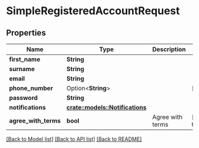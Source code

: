 # SimpleRegisteredAccountRequest

## Properties

Name | Type | Description | Notes
------------ | ------------- | ------------- | -------------
**first_name** | **String** |  | 
**surname** | **String** |  | 
**email** | **String** |  | 
**phone_number** | Option<**String**> |  | [optional]
**password** | **String** |  | 
**notifications** | [**crate::models::Notifications**](Notifications.md) |  | 
**agree_with_terms** | **bool** | Agree with terms | [default to false]

[[Back to Model list]](../README.md#documentation-for-models) [[Back to API list]](../README.md#documentation-for-api-endpoints) [[Back to README]](../README.md)



